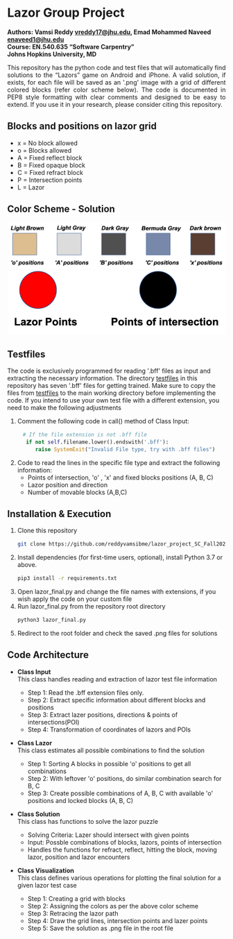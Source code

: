 # Lazor Group Project
**Authors: Vamsi Reddy <vreddy17@jhu.edu>, Emad Mohammed Naveed <enaveed1@jhu.edu>**  
**Course: EN.540.635 “Software Carpentry”**  
**Johns Hopkins University, MD**

<p style='text-align: justify;'> This repository has the python code and test files that will automatically find solutions to the “Lazors” game on Android and iPhone. 
A valid solution, if exists, for each file will be saved as an '.png' image with a grid of different colored blocks (refer color scheme below).
The code is documented in PEP8 style formatting with clear comments and designed to be easy to extend. If you use it in your research, please consider citing this repository.
</p>

## Blocks and positions on lazor grid
* x = No block allowed
* o = Blocks allowed
* A = Fixed reflect block
* B = Fixed opaque block
* C = Fixed refract block
* P = Intersection points
* L = Lazor

## Color Scheme - Solution
![alt text](https://github.com/reddyvamsibme/lazor_project_SC_Fall2020/blob/master/pics/color.png "Colors for specific blocks and positions")
![alt text](https://github.com/reddyvamsibme/lazor_project_SC_Fall2020/blob/master/pics/color2.png "Colors for specific blocks and positions")

## Testfiles
The code is exclusively programmed for reading '.bff' files as input and extracting the necessary information. 
The directory [testfiles](https://github.com/reddyvamsibme/lazor_project_SC_Fall2020/tree/master/testfiles/) 
in this repository has seven '.bff' files for getting trained. Make sure to copy the files from [testfiles](https://github.com/reddyvamsibme/lazor_project_SC_Fall2020/tree/master/testfiles/) to the main working directory before implementing the code. If you intend to use your own test file with
a different extension, you need to make the following adjustments
   1. Comment the following code in call() method of Class Input:
   ```python
        # If the file extension is not .bff file
         if not self.filename.lower().endswith('.bff'):
            raise SystemExit("Invalid File type, try with .bff files")
   ```
   2. Code to read the lines in the specific file type and extract the following information:  
      + Points of intersection, 'o' , 'x' and fixed blocks positions (A, B, C)
      + Lazor position and direction
      + Number of movable blocks (A,B,C)
    
## Installation & Execution
1. Clone this repository
    ```bash
    git clone https://github.com/reddyvamsibme/lazor_project_SC_Fall2020.git
    ```
2. Install dependencies (for first-time users, optional), install Python 3.7 or above.
   ```bash
   pip3 install -r requirements.txt
   ```
3. Open lazor_final.py and change the file names with extensions, 
   if you wish apply the code on your custom file
4. Run lazor_final.py from the repository root directory
    ```bash
    python3 lazor_final.py
    ``` 
5. Redirect to the root folder and check the saved .png files for solutions

## Code Architecture

* **Class Input**  
   This class handles reading and extraction of lazor test file information  
   + Step 1: Read the .bff extension files only.  
   + Step 2: Extract specific information about different blocks and positions 
   + Step 3: Extract lazer positions, directions & points of intersections(POI)  
   + Step 4: Transformation of coordinates of lazors and POIs

* **Class Lazor**  
   This class estimates all possible combinations to find the solution  
   + Step 1: Sorting A blocks in possible 'o' positions to get all
                combinations  
   + Step 2: With leftover 'o' positions, do similar combination search
                for B, C  
   + Step 3: Create possible combinations of A, B, C with available
                'o' positions and locked blocks (A, B, C)

* **Class Solution**  
     This class has functions to solve the lazor puzzle
     + Solving Criteria: Lazer should intersect with given points 
     + Input: Possble combinations of blocks, lazors, points of intersection  
     + Handles the functions for refract, reflect, hitting the block, moving lazor, position and lazor encounters
         
 * **Class Visualization**  
    This class defines various operations for plotting the final solution for a given lazor test case  
    + Step 1: Creating a grid with blocks
    + Step 2: Assigning the colors as per the above color scheme
    + Step 3: Retracing the lazor path
    + Step 4: Draw the grid lines, intersection points and lazer points
    + Step 5: Save the solution as .png file in the root file




